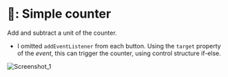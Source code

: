 # 🧮:	Simple counter
Add and subtract a unit of the counter.
- I omitted `addEventListener` from each button. Using the `target` property of the *event*, this can trigger the counter, using control structure if-else.

![Screenshot_1](https://user-images.githubusercontent.com/77648440/211182523-899cf7c4-fd69-48c8-9fad-bbc64d067d3c.png)
